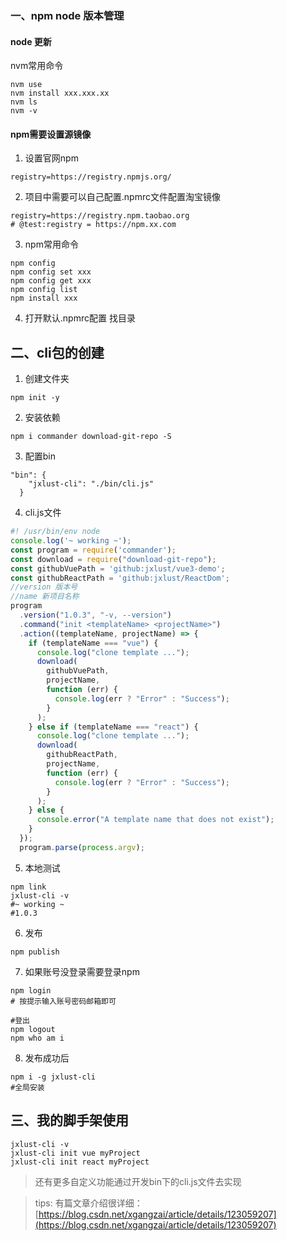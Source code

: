 ### 一、npm node 版本管理

#### node 更新

nvm常用命令

```
nvm use
nvm install xxx.xxx.xx
nvm ls
nvm -v
```

#### npm需要设置源镜像

1. 设置官网npm

```
registry=https://registry.npmjs.org/
```

2. 项目中需要可以自己配置.npmrc文件配置淘宝镜像

```
registry=https://registry.npm.taobao.org
# @test:registry = https://npm.xx.com
```

3. npm常用命令

```
npm config
npm config set xxx
npm config get xxx
npm config list
npm install xxx
```

4. 打开默认.npmrc配置
找目录

## 二、cli包的创建

1. 创建文件夹

```
npm init -y
```

2. 安装依赖

```
npm i commander download-git-repo -S
```

3. 配置bin

```
"bin": {
    "jxlust-cli": "./bin/cli.js"
  }
```

4. cli.js文件
```js
#! /usr/bin/env node
console.log('~ working ~');
const program = require('commander');
const download = require("download-git-repo");
const githubVuePath = 'github:jxlust/vue3-demo';
const githubReactPath = 'github:jxlust/ReactDom';
//version 版本号
//name 新项目名称
program
  .version("1.0.3", "-v, --version")
  .command("init <templateName> <projectName>")
  .action((templateName, projectName) => {
    if (templateName === "vue") {
      console.log("clone template ...");
      download(
        githubVuePath,
        projectName,
        function (err) {
          console.log(err ? "Error" : "Success");
        }
      );
    } else if (templateName === "react") {
      console.log("clone template ...");
      download(
        githubReactPath,
        projectName,
        function (err) {
          console.log(err ? "Error" : "Success");
        }
      );
    } else {
      console.error("A template name that does not exist");
    }
  });
  program.parse(process.argv);

```
5. 本地测试
```shell
npm link
jxlust-cli -v
#~ working ~
#1.0.3
```

6. 发布
```
npm publish
```

7. 如果账号没登录需要登录npm
```shell
npm login
# 按提示输入账号密码邮箱即可

#登出
npm logout
npm who am i
```

8. 发布成功后
```shell
npm i -g jxlust-cli
#全局安装
```

## 三、我的脚手架使用
```shell
jxlust-cli -v
jxlust-cli init vue myProject
jxlust-cli init react myProject
```

> 还有更多自定义功能通过开发bin下的cli.js文件去实现

> tips: 有篇文章介绍很详细：
[https://blog.csdn.net/xgangzai/article/details/123059207](https://blog.csdn.net/xgangzai/article/details/123059207)
